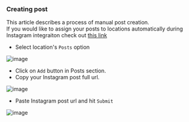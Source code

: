 ### Creating post

This article describes a process of manual post creation.  
If you would like to assign your posts to locations automatically during Instagram integraiton check out [this link](instaIntegration_futurePosts.md)

- Select location's `Posts` option
   
![image](https://github.com/mappedme/docs/assets/157869436/efe7360c-dd00-4517-bda3-858144aa419f)

- Click on `Add` button in Posts section.
- Copy your Instagram post full url.

![image](https://github.com/mappedme/docs/assets/157869436/e61f6874-39e8-4dbd-85fe-094f8950c03e)

- Paste Instagram post url and hit `Submit`   

![image](https://github.com/mappedme/docs/assets/157869436/e70a42ed-ed02-41aa-bc41-429038743e7d)
